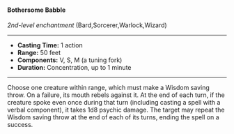 #### Bothersome Babble
*2nd-level enchantment* (Bard,Sorcerer,Warlock,Wizard)
___
- **Casting Time:** 1 action
- **Range:** 50 feet
- **Components:** V, S, M (a tuning fork)
- **Duration:** Concentration, up to 1 minute
---
Choose one creature within range, which must make a Wisdom saving throw. On a failure, its mouth rebels against it. At the end of each turn, if the creature spoke even once during that turn (including casting a spell with a verbal component), it takes 1d8 psychic damage. The target may repeat the Wisdom saving throw at the end of each of its turns, ending the spell on a success.
